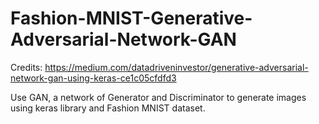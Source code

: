 # Fashion-MNIST-Generative-Adversarial-Network-GAN

Credits:
https://medium.com/datadriveninvestor/generative-adversarial-network-gan-using-keras-ce1c05cfdfd3

Use GAN, a network of Generator and Discriminator to generate images using keras library and Fashion MNIST dataset.
